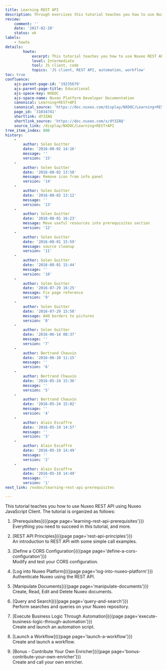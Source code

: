 ```yaml
---
title: Learning REST API
description: Through exercises this tutorial teaches you how to use Nuxeo REST API using Nuxeo JavaScript Client.
review:
    comment: ''
    date: '2017-02-20'
    status: ok
labels:
    - howto
details:
        howto:
            excerpt: This tutorial teaches you how to use Nuxeo REST API using Nuxeo JavaScript Client. Through exercises you will learn how to leverage the REST API to manage business content.
            level: Intermediate
            tool: JS client, code
            topics: 'JS client, REST API, automation, workflow'
toc: true
confluence:
    ajs-parent-page-id: '19235679'
    ajs-parent-page-title: Educational
    ajs-space-key: NXDOC
    ajs-space-name: Nuxeo Platform Developer Documentation
    canonical: Learning+REST+API
    canonical_source: 'https://doc.nuxeo.com/display/NXDOC/Learning+REST+API'
    page_id: '31034741'
    shortlink: dY3ZAQ
    shortlink_source: 'https://doc.nuxeo.com/x/dY3ZAQ'
    source_link: /display/NXDOC/Learning+REST+API
tree_item_index: 800
history:
    -
        author: Solen Guitter
        date: '2016-08-02 14:16'
        message: ''
        version: '15'
    -
        author: Solen Guitter
        date: '2016-08-02 13:58'
        message: Remove icon from info panel
        version: '14'
    -
        author: Solen Guitter
        date: '2016-08-02 13:12'
        message: ''
        version: '13'
    -
        author: Solen Guitter
        date: '2016-08-01 16:23'
        message: Move useful resources into prerequisites section
        version: '12'
    -
        author: Solen Guitter
        date: '2016-08-01 15:59'
        message: source cleanup
        version: '11'
    -
        author: Solen Guitter
        date: '2016-08-01 15:44'
        message: ''
        version: '10'
    -
        author: Solen Guitter
        date: '2016-07-29 16:25'
        message: Fix page reference
        version: '9'
    -
        author: Solen Guitter
        date: '2016-07-29 15:58'
        message: Add borders to pictures
        version: '8'
    -
        author: Solen Guitter
        date: '2016-06-14 08:37'
        message: ''
        version: '7'
    -
        author: Bertrand Chauvin
        date: '2016-06-10 11:15'
        message: ''
        version: '6'
    -
        author: Bertrand Chauvin
        date: '2016-05-24 15:36'
        message: ''
        version: '5'
    -
        author: Bertrand Chauvin
        date: '2016-05-24 15:02'
        message: ''
        version: '4'
    -
        author: Alain Escaffre
        date: '2016-05-19 14:57'
        message: ''
        version: '3'
    -
        author: Alain Escaffre
        date: '2016-05-19 14:49'
        message: ''
        version: '2'
    -
        author: Alain Escaffre
        date: '2016-05-19 14:49'
        message: ''
        version: '1'
next_link: /nxdoc/learning-rest-api-prerequisites

---
```

This tutorial teaches you how to use Nuxeo REST API using Nuxeo JavaScript Client. The tutorial is organized as follows:

1.  [Prerequisites]({{page page='learning-rest-api-prerequisites'}})<br/>
    Everything you need to succeed in this tutorial, and more.

2.  [REST API Principles]({{page page='rest-api-principles'}})<br/>
    An introduction to REST API with some simple call examples.

3.  [Define a CORS Configuration]({{page page='define-a-cors-configuration'}})<br/>
    Modify and test your CORS configuration.

4.  [Log into Nuxeo Platform]({{page page='log-into-nuxeo-platform'}})<br/>
    Authenticate Nuxeo using the REST API.

5.  [Manipulate Documents]({{page page='manipulate-documents'}})<br/>
    Create, Read, Edit and Delete Nuxeo documents.

6.  [Query and Search]({{page page='query-and-search'}})<br/>
    Perform searches and queries on your Nuxeo repository.

7.  [Execute Business Logic Through Automation]({{page page='execute-business-logic-through-automation'}})<br/>
    Create and launch an automation script.

8.  [Launch a Workflow]({{page page='launch-a-workflow'}})<br/>
    Create and launch a workflow.

9. [Bonus - Contribute Your Own Enricher]({{page page='bonus-contribute-your-own-enricher'}})<br/>
    Create and call your own enricher.
